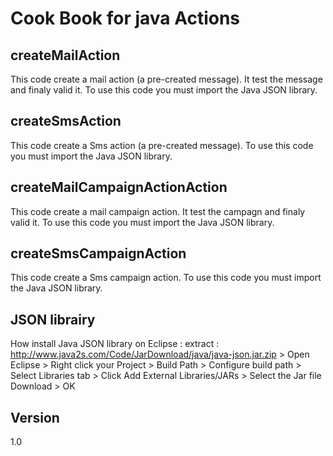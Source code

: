 Cook Book for java Actions
==


createMailAction
--

This code create a mail action (a pre-created message). It test the message and finaly valid it.
To use this code you must import the Java JSON library.

createSmsAction
--

This code create a Sms action (a pre-created message).
To use this code you must import the Java JSON library.

createMailCampaignActionAction
--

This code create a mail campaign action. It test the campagn and finaly valid it.
To use this code you must import the Java JSON library.

createSmsCampaignAction
--

This code create a Sms campaign action.
To use this code you must import the Java JSON library.

JSON librairy
--

How install Java JSON library on Eclipse : extract : http://www.java2s.com/Code/JarDownload/java/java-json.jar.zip > Open Eclipse > Right click your Project > Build Path > Configure build path > Select Libraries tab > Click Add External Libraries/JARs > Select the Jar file Download > OK


Version
--

1.0 
